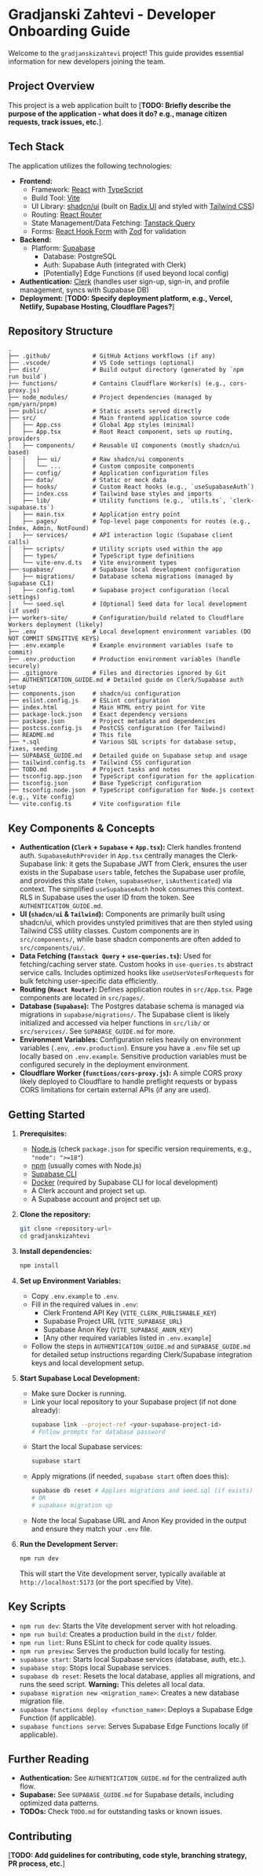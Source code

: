 # Gradjanski Zahtevi - Developer Onboarding Guide

Welcome to the `gradjanskizahtevi` project! This guide provides essential information for new developers joining the team.

## Project Overview

This project is a web application built to [**TODO: Briefly describe the purpose of the application - what does it do? e.g., manage citizen requests, track issues, etc.**].

## Tech Stack

The application utilizes the following technologies:

*   **Frontend:**
    *   Framework: [React](https://react.dev/) with [TypeScript](https://www.typescriptlang.org/)
    *   Build Tool: [Vite](https://vitejs.dev/)
    *   UI Library: [shadcn/ui](https://ui.shadcn.com/) (built on [Radix UI](https://www.radix-ui.com/) and styled with [Tailwind CSS](https://tailwindcss.com/))
    *   Routing: [React Router](https://reactrouter.com/)
    *   State Management/Data Fetching: [Tanstack Query](https://tanstack.com/query/latest)
    *   Forms: [React Hook Form](https://react-hook-form.com/) with [Zod](https://zod.dev/) for validation
*   **Backend:**
    *   Platform: [Supabase](https://supabase.com/)
        *   Database: PostgreSQL
        *   Auth: Supabase Auth (integrated with Clerk)
        *   [Potentially] Edge Functions (if used beyond local config)
*   **Authentication:** [Clerk](https://clerk.com/) (handles user sign-up, sign-in, and profile management, syncs with Supabase DB)
*   **Deployment:** [**TODO: Specify deployment platform, e.g., Vercel, Netlify, Supabase Hosting, Cloudflare Pages?**]

## Repository Structure

```
.
├── .github/            # GitHub Actions workflows (if any)
├── .vscode/            # VS Code settings (optional)
├── dist/               # Build output directory (generated by `npm run build`)
├── functions/          # Contains Cloudflare Worker(s) (e.g., cors-proxy.js)
├── node_modules/       # Project dependencies (managed by npm/yarn/pnpm)
├── public/             # Static assets served directly
├── src/                # Main frontend application source code
│   ├── App.css         # Global App styles (minimal)
│   ├── App.tsx         # Root React component, sets up routing, providers
│   ├── components/     # Reusable UI components (mostly shadcn/ui based)
│   │   ├── ui/         # Raw shadcn/ui components
│   │   └── ...         # Custom composite components
│   ├── config/         # Application configuration files
│   ├── data/           # Static or mock data
│   ├── hooks/          # Custom React hooks (e.g., `useSupabaseAuth`)
│   ├── index.css       # Tailwind base styles and imports
│   ├── lib/            # Utility functions (e.g., `utils.ts`, `clerk-supabase.ts`)
│   ├── main.tsx        # Application entry point
│   ├── pages/          # Top-level page components for routes (e.g., Index, Admin, NotFound)
│   ├── services/       # API interaction logic (Supabase client calls)
│   ├── scripts/        # Utility scripts used within the app
│   ├── types/          # TypeScript type definitions
│   └── vite-env.d.ts   # Vite environment types
├── supabase/           # Supabase local development configuration
│   ├── migrations/     # Database schema migrations (managed by Supabase CLI)
│   ├── config.toml     # Supabase project configuration (local settings)
│   └── seed.sql        # [Optional] Seed data for local development (if used)
├── workers-site/       # Configuration/build related to Cloudflare Workers deployment (likely)
├── .env                # Local development environment variables (DO NOT COMMIT SENSITIVE KEYS)
├── .env.example        # Example environment variables (safe to commit)
├── .env.production     # Production environment variables (handle securely)
├── .gitignore          # Files and directories ignored by Git
├── AUTHENTICATION_GUIDE.md # Detailed guide on Clerk/Supabase auth setup
├── components.json     # shadcn/ui configuration
├── eslint.config.js    # ESLint configuration
├── index.html          # Main HTML entry point for Vite
├── package-lock.json   # Exact dependency versions
├── package.json        # Project metadata and dependencies
├── postcss.config.js   # PostCSS configuration (for Tailwind)
├── README.md           # This file
├── *.sql               # Various SQL scripts for database setup, fixes, seeding
├── SUPABASE_GUIDE.md   # Detailed guide on Supabase setup and usage
├── tailwind.config.ts  # Tailwind CSS configuration
├── TODO.md             # Project tasks and notes
├── tsconfig.app.json   # TypeScript configuration for the application
├── tsconfig.json       # Base TypeScript configuration
├── tsconfig.node.json  # TypeScript configuration for Node.js context (e.g., Vite config)
└── vite.config.ts      # Vite configuration file
```

## Key Components & Concepts

*   **Authentication (`Clerk` + `Supabase` + `App.tsx`):** Clerk handles frontend auth. `SupabaseAuthProvider` in `App.tsx` centrally manages the Clerk-Supabase link: it gets the Supabase JWT from Clerk, ensures the user exists in the Supabase `users` table, fetches the Supabase user profile, and provides this state (`token`, `supabaseUser`, `isAuthenticated`) via context. The simplified `useSupabaseAuth` hook consumes this context. RLS in Supabase uses the user ID from the token. See `AUTHENTICATION_GUIDE.md`.
*   **UI (`shadcn/ui` & `Tailwind`):** Components are primarily built using shadcn/ui, which provides unstyled primitives that are then styled using Tailwind CSS utility classes. Custom components are in `src/components/`, while base shadcn components are often added to `src/components/ui/`.
*   **Data Fetching (`Tanstack Query` + `use-queries.ts`):** Used for fetching/caching server state. Custom hooks in `use-queries.ts` abstract service calls. Includes optimized hooks like `useUserVotesForRequests` for bulk fetching user-specific data efficiently.
*   **Routing (`React Router`):** Defines application routes in `src/App.tsx`. Page components are located in `src/pages/`.
*   **Database (`Supabase`):** The Postgres database schema is managed via migrations in `supabase/migrations/`. The Supabase client is likely initialized and accessed via helper functions in `src/lib/` or `src/services/`. See `SUPABASE_GUIDE.md` for more.
*   **Environment Variables:** Configuration relies heavily on environment variables (`.env`, `.env.production`). Ensure you have a `.env` file set up locally based on `.env.example`. Sensitive production variables must be configured securely in the deployment environment.
*   **Cloudflare Worker (`functions/cors-proxy.js`):** A simple CORS proxy likely deployed to Cloudflare to handle preflight requests or bypass CORS limitations for certain external APIs (if any are used).

## Getting Started

1.  **Prerequisites:**
    *   [Node.js](https://nodejs.org/) (check `package.json` for specific version requirements, e.g., `"node": ">=18"`)
    *   [npm](https://www.npmjs.com/) (usually comes with Node.js)
    *   [Supabase CLI](https://supabase.com/docs/guides/cli)
    *   [Docker](https://www.docker.com/) (required by Supabase CLI for local development)
    *   A Clerk account and project set up.
    *   A Supabase account and project set up.

2.  **Clone the repository:**
    ```bash
    git clone <repository-url>
    cd gradjanskizahtevi
    ```

3.  **Install dependencies:**
    ```bash
    npm install
    ```

4.  **Set up Environment Variables:**
    *   Copy `.env.example` to `.env`.
    *   Fill in the required values in `.env`:
        *   Clerk Frontend API Key (`VITE_CLERK_PUBLISHABLE_KEY`)
        *   Supabase Project URL (`VITE_SUPABASE_URL`)
        *   Supabase Anon Key (`VITE_SUPABASE_ANON_KEY`)
        *   [Any other required variables listed in `.env.example`]
    *   Follow the steps in `AUTHENTICATION_GUIDE.md` and `SUPABASE_GUIDE.md` for detailed setup instructions regarding Clerk/Supabase integration keys and local development setup.

5.  **Start Supabase Local Development:**
    *   Make sure Docker is running.
    *   Link your local repository to your Supabase project (if not done already):
        ```bash
        supabase link --project-ref <your-supabase-project-id>
        # Follow prompts for database password
        ```
    *   Start the local Supabase services:
        ```bash
        supabase start
        ```
    *   Apply migrations (if needed, `supabase start` often does this):
        ```bash
        supabase db reset # Applies migrations and seed.sql (if exists)
        # OR
        # supabase migration up
        ```
    *   Note the local Supabase URL and Anon Key provided in the output and ensure they match your `.env` file.

6.  **Run the Development Server:**
    ```bash
    npm run dev
    ```
    This will start the Vite development server, typically available at `http://localhost:5173` (or the port specified by Vite).

## Key Scripts

*   `npm run dev`: Starts the Vite development server with hot reloading.
*   `npm run build`: Creates a production build in the `dist/` folder.
*   `npm run lint`: Runs ESLint to check for code quality issues.
*   `npm run preview`: Serves the production build locally for testing.
*   `supabase start`: Starts local Supabase services (database, auth, etc.).
*   `supabase stop`: Stops local Supabase services.
*   `supabase db reset`: Resets the local database, applies all migrations, and runs the seed script. **Warning:** This deletes all local data.
*   `supabase migration new <migration_name>`: Creates a new database migration file.
*   `supabase functions deploy <function_name>`: Deploys a Supabase Edge Function (if applicable).
*   `supabase functions serve`: Serves Supabase Edge Functions locally (if applicable).

## Further Reading

*   **Authentication:** See `AUTHENTICATION_GUIDE.md` for the centralized auth flow.
*   **Supabase:** See `SUPABASE_GUIDE.md` for Supabase details, including optimized data patterns.
*   **TODOs:** Check `TODO.md` for outstanding tasks or known issues.

## Contributing

[**TODO: Add guidelines for contributing, code style, branching strategy, PR process, etc.**]
